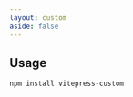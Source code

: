 ```yaml
---
layout: custom
aside: false
---
```


## Usage
```shell
npm install vitepress-custom
```

<script setup>
  import {useData} from 'vitepress';
  import test from "@theme"
</script>